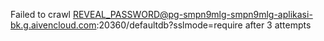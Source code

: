 Failed to crawl REVEAL_PASSWORD@pg-smpn9mlg-smpn9mlg-aplikasi-bk.g.aivencloud.com:20360/defaultdb?sslmode=require after 3 attempts